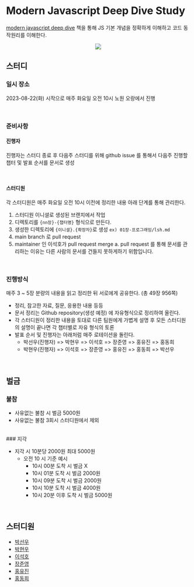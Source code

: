 # Modern Javascript Deep Dive Study

[modern javascript deep dive](https://www.yes24.com/Product/Goods/92742567) 책을 통해 JS 기본 개념을 정확하게 이해하고 코드 동작원리를 이해한다.

<p align="center">
<img src="https://github.com/rrgks6221/js-deep-dive-study/assets/46591459/9df31995-e063-4f07-b640-bdae6494d827">
</p>

## 스터디

### 일시 장소

2023-08-22(화) 시작으로 매주 화요일 오전 10시 노원 오랑에서 진행

</br>

### 준비사항

#### 진행자

진행자는 스터디 종료 후 다음주 스터디를 위해 github issue 를 통해서 다음주 진행할 챕터 및 발표 순서를 문서로 생성

</br>

#### 스터디원

각 스터디원은 매주 화요일 오전 10시 이전에 정리한 내용 아래 단계를 통해 관리한다.

1. 스터디원 이니셜로 생성된 브랜치에서 작업
2. 디렉토리를 `{nn장}-{챕터명}` 형식으로 만든다.
3. 생성한 디렉토리에 `{이니셜}.{확장자}`로 생성
   `ex) 01장-프로그래밍/lsh.md`
4. main branch 로 pull request
5. maintainer 인 이석호가 pull request merge
   a. pull request 를 통해 문서를 관리하는 이유는 다른 사람의 문서를 건들지 못하게하기 위함입니다.

</br>

### 진행방식

매주 3 ~ 5장 분량의 내용을 읽고 정리한 뒤 서로에게 공유한다. (총 49장 956쪽)

- 정리, 참고한 자료, 질문, 응용한 내용 등등
- 문서 정리는 Github repository(생성 예정) 에 자유형식으로 정리하여 올린다.
- 각 스터디원이 정리한 내용을 토대로 다른 팀원에게 가볍게 설명 후 모든 스터디원의 설명이 끝나면 각 챕터별로 자유 형식의 토론
- 발표 순서 및 진행자는 아래처럼 매주 로테이션을 돌린다.
  - 박선우(진행자) => 박현우 => 이석호 => 장준영 => 홍유진 => 홍동희
  - 박현우(진행자) => 이석호 => 장준영 => 홍유진 => 홍동희 => 박선우

</br>

## 벌금

### 불참

- 사유없는 불참 시 벌금 5000원
- 사유없는 불참 3회시 스터디원에서 제외

</br>
### 지각

- 지각 시 10분당 2000원 최대 5000원
  - 오전 10 시 기준 예시
    - 10시 00분 도착 시 벌금 X
    - 10시 01분 도착 시 벌금 2000원
    - 10시 09분 도착 시 벌금 2000원
    - 10시 10분 도착 시 벌금 4000원
    - 10시 20분 이후 도착 시 벌금 5000원

</br>

## 스터디원

- [박선우](https://github.com/Rnut3037)
- [박현우](https://github.com/pho9902)
- [이석호](https://github.com/rrgks6221)
- [장준영](https://github.com/wns0901)
- [홍유진](https://github.com/ujeans)
- [홍동희](https://github.com/donkeykong100)
